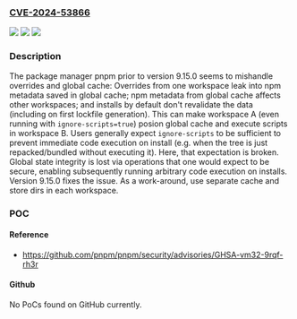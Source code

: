 ### [CVE-2024-53866](https://cve.mitre.org/cgi-bin/cvename.cgi?name=CVE-2024-53866)
![](https://img.shields.io/static/v1?label=Product&message=pnpm&color=blue)
![](https://img.shields.io/static/v1?label=Version&message=%3D%20%3C%209.15.0%20&color=brighgreen)
![](https://img.shields.io/static/v1?label=Vulnerability&message=CWE-426%3A%20Untrusted%20Search%20Path&color=brighgreen)

### Description

The package manager pnpm prior to version 9.15.0 seems to mishandle overrides and global cache: Overrides from one workspace leak into npm metadata saved in global cache; npm metadata from global cache affects other workspaces; and installs by default don't revalidate the data (including on first lockfile generation). This can make workspace A (even running with `ignore-scripts=true`) posion global cache and execute scripts in workspace B. Users generally expect `ignore-scripts` to be sufficient to prevent immediate code execution on install (e.g. when the tree is just repacked/bundled without executing it). Here, that expectation is broken. Global state integrity is lost via operations that one would expect to be secure, enabling subsequently running arbitrary code execution on installs. Version 9.15.0 fixes the issue. As a work-around, use separate cache and store dirs in each workspace.

### POC

#### Reference
- https://github.com/pnpm/pnpm/security/advisories/GHSA-vm32-9rqf-rh3r

#### Github
No PoCs found on GitHub currently.

